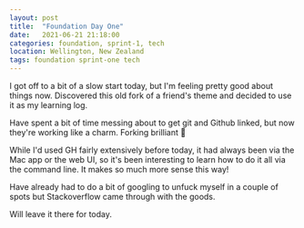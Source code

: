 ```yaml
---
layout: post
title:  "Foundation Day One"
date:   2021-06-21 21:18:00
categories: foundation, sprint-1, tech
location: Wellington, New Zealand
tags: foundation sprint-one tech
---
```


I got off to a bit of a slow start today, but I'm feeling pretty good about things now. Discovered this old fork of a friend's theme and decided to use it as my learning log.

Have spent a bit of time messing about to get git and Github linked, but now they're working like a charm. Forking brilliant 🍴

While I'd used GH fairly extensively before today, it had always been via the Mac app or the web UI, so it's been interesting to learn how to do it all via the command line. It makes so much more sense this way!

Have already had to do a bit of googling to unfuck myself in a couple of spots but Stackoverflow came through with the goods.

Will leave it there for today.
